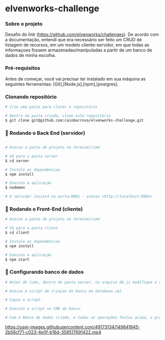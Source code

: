 # elvenworks-challenge

### Sobre o projeto

Desafio do link (https://github.com/elvenworks/challenges).
De acordo com a documentação, entendi que era necessário ser feito um CRUD de listagem de recursos, em um modelo cliente-servidor, em que todas as informaçoes fossem armazenadas/manipuladas a partir de um banco de dados de minha escolha.

### Pré-requisitos

Antes de começar, você vai precisar ter instalado em sua máquina as seguintes ferramentas:
[Git],[Node.js],[npm],[postgres]. 

### Clonando repositório
```bash
# Crie uma pasta para clonar o repositório

# Dentro da pasta criada, clone este repositório
$ git clone git@github.com:caiobarroso/elvenworks-challenge.git
```

### 🎲 Rodando o Back End (servidor)

```bash

# Acesse a pasta do projeto no terminal/cmd

# Vá para a pasta server
$ cd server

# Instale as dependências
$ npm install

# Execute a aplicação 
$ nodemon

# O servidor inciará na porta:8001 - acesse <http://localhost:8001>
```
### 🎲 Rodando o Front-End (cliente)

```bash
# Acesse a pasta do projeto no terminal/cmd

# Vá para a pasta client
$ cd client

# Instale as dependências
$ npm install

# Execute a aplicação 
$ npm start
```
### 🎲 Configurando banco de dados 

```bash
# Antes de tudo, dentro da pasta server, no arquivo db.js modifique o campo 'password' para a sua senha configurada inicialmente no banco.

# Acesse o script de criaçao do banco em database.sql.

# Copie o script.

# Execute o script no CMD do banco.

# Com o Banco de dados criado, e todas as operações feitas acima, o projeto está pronto para ser compilado.

```
https://user-images.githubusercontent.com/49173134/149841945-2b56cf71-c023-4e0f-b16d-359517691422.mp4
